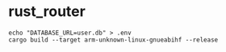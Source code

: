 # rust_router

```
echo "DATABASE_URL=user.db" > .env
cargo build --target arm-unknown-linux-gnueabihf --release
```